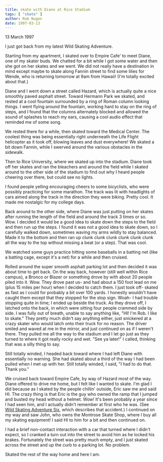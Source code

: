 ```yaml
---
title: skate with Diane at Rice Stadium
tags: [ "skate" ]
author: Rob Nugen
date: 1997-03-13
---
```


<p class=date>13 March 1997</p>

<p>I just got back from my latest Wild Skating Adventure.</p>

<p>Starting from my apartment, I skated over to Empire Cafe' to meet Diane, one
of my skater buds.  We chatted for a bit while I got some water and then she
got on her skates and we went.  We did not really have a destination in mind
except maybe to skate along Fannin street to find some lilies for Wende, who
is returning tomorrow at 9am from Hawaii!  (I'm totally excited about that.)</p>

<p>Diane and I went down a street called Hazard, which is actually quite a nice
smoothly paved asphalt street.  Toward Hermann Park we skated, and rested at
a cool fountain surrounded by a ring of Roman column looking things.  I went
flying around the fountain, working hard to stay on the ring of steps, and I
found that the columns alternately blocked and allowed the sound of splashes
to reach my ears, causing a cool audio effect that reminded me of some song.</p>

<p>We rested there for a while, then skated toward the Medical Center.  The
coolest thing was being essentially right underneath the Life Flight helicopter
as it took off, blowing leaves and dust everywhere!  We skated a bit down 
Fannin, while I swerved around the various obstacles in the sidewalk.</p>

<p>Then to Rice University, where we skated up into the stadium.  Diane took off
her skates and ran the bleachers and around the field while I skated around to
the other side of the stadium to find out why I heard people cheering over 
there, but could see no lights.</p>

<p>I found people yelling encouraging cheers to some bicyclists, who were possibly
practicing for some marathon.  The track was lit with headlights of cars aimed
along the track in the direction they were biking.  Pretty cool.  It made me
nostalgic for my college days.<p>

<p>Back around to the other side, where Diane was just putting on her skates after
running the length of the field and around the track 3 times or so.  Wow.
I decided it would be a good idea to skate down the steps to the field and then
run up the steps.  I found it was not a good idea to skate down, so I carefully
walked down, sometimes waving my arms wildly to stay balanced.  
Made it to the bottom and then ran up clunk clunk clunk clunk clunk clunk
all the way to the top without missing a beat (or a step).  That was cool.</p>

<p>We watched some guys practice hitting some baseballs in a batting net (like a 
batting cage, except it's a net) for a while and then cruised.</p>

<p>Rolled around the super smooth asphalt parking lot and then decided it was
about time to get back.  On the way back, however (still well within Rice
campus), a Bronco or Blazer or something drove by with about 20 people piled
into it.  Wow.  They drove past us- and had about a 150 foot lead on me
(plus 15 miles per hour) when I decided to catch them.  I just took off- 
skated as fast as I could for probably a bit over 100 yards.  I honestly
wouldn't have caught them except that they stopped for the stop sign.
Woah- I had trouble stopping quite in time; I ended up beside the truck.
As they drove off, I latched onto the back, in which were sitting four people
crammed side by side.   I was fully out of breath, unable to say anything like,
"HI!  I'm Rob.  I like to skate."  They pretty much didn't say anything either,
just snickered at a crazy skater who would latch onto their truck for no
reason.  The driver smiled and waved at me in the mirror, and just continued
on as if I weren't there.   They pulled me all the way to the stadium and I
let go just as they turned to where it got really rocky and wet.  "See ya
later!" I called, thinking that was a silly thing to say.</p>

<p>Still totally winded, I headed back toward where I had left Diane with 
essentially no warning.  She had skated about a third of the way I had been 
pulled when I met up with her.  Still totally winded, I said, "I had to do
that.  Thank you."</p>

<p>We cruised back toward Empire Cafe, by way of Hazard most of the way.  Diane
offered to drive me home, but I felt like I wanted to skate.  I'm glad I did
because as I skated by the people chillin' outside, Eric saw me and said HI.
The crazy thing is that Eric is the guy who owned the ramp that I jumped and
busted my head without a helmet.  Wow!  It's been probably a year since I had
seen him, and I actually didn't remember at first who he was.   (See <a href="/skate/skate06.html">Wild 
Skating Adventure Six</a>, which describes that accident.)   I continued on my
way and saw John, who owns the Montrose Skate Shop, where I buy all my skating
equipment!  I said HI to him for a bit and then continued on.</p>

<p>I had a brief non-contact interaction with a car that turned where I didn't
expect, so I cranked a turn out into the street to avoid him as he locked
his brakes.  Fortunately the street was pretty much empty, and I just skated 
across the street and up the curb to a parking lot.  No problem.</p>

<p>Skated the rest of the way home and here I am.</p>
